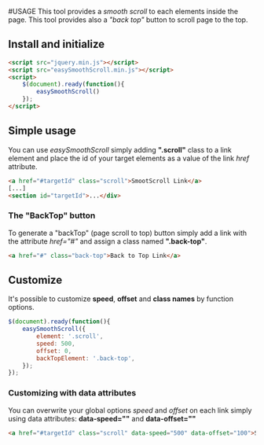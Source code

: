 #USAGE
This tool provides a *smooth scroll* to each elements inside the page. This tool provides also a *"back top"* button to scroll page to the top.

## Install and initialize
```html
<script src="jquery.min.js"></script>
<script src="easySmoothScroll.min.js"></script>
<script>
    $(document).ready(function(){
        easySmoothScroll()
    });
</script>
```

## Simple usage
You can use *easySmoothScroll* simply adding **".scroll"** class to a link element and place the id of your target elements as a value of the link *href* attribute.
```html
<a href="#targetId" class="scroll">SmootScroll Link</a>
[...]
<section id="targetId">...</div>
```

### The "BackTop" button
To generate a "backTop" (page scroll to top) button simply add a link with the attribute *href="#"* and assign a class named **".back-top"**. 
```html
<a href="#" class="back-top">Back to Top Link</a>
```

## Customize
It's possible to customize **speed**, **offset** and **class names** by function options.

```javascript
$(document).ready(function(){
    easySmoothScroll({
        element: '.scroll',
        speed: 500,
        offset: 0,
        backTopElement: '.back-top',
    });
});
```

### Customizing with data attributes

You can overwrite your global options *speed* and *offset* on each link simply using data attributes: **data-speed=""** and **data-offset=""**
```html
<a href="#targetId" class="scroll" data-speed="500" data-offset="100">SmootScroll Link</a>
``` 